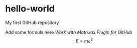 # hello-world
My first GitHub repository

Add some formula here
*Work with MathJax Plugin for GitHub*
$$E=mc^{2}$$
